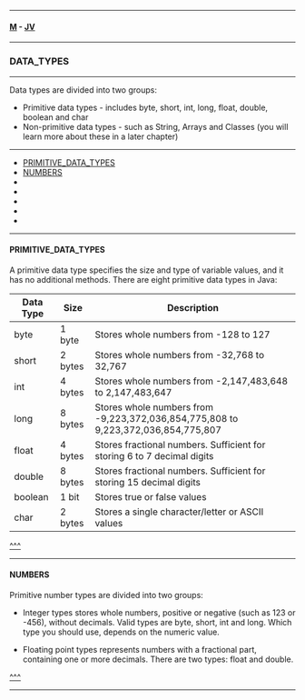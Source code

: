 
---

#### [M](https://github.com/ttltrk/TTT/blob/master/menu.md) - [JV](https://github.com/ttltrk/TTT/tree/master/JV/JV.md)

---

### DATA_TYPES

---

Data types are divided into two groups:

- Primitive data types - includes byte, short, int, long, float, double, boolean and char
- Non-primitive data types - such as String, Arrays and Classes (you will learn more about these in a later chapter)

---

* [PRIMITIVE_DATA_TYPES](#PRIMITIVE_DATA_TYPES)
* [NUMBERS](#NUMBERS)
* [](#)
* [](#)
* [](#)
* [](#)
* [](#)

---

#### PRIMITIVE_DATA_TYPES

A primitive data type specifies the size and type of variable values, and it has no additional methods.
There are eight primitive data types in Java:

Data Type	| Size | Description
----------|------|-------------
byte	    | 1 byte |	Stores whole numbers from -128 to 127
short	    | 2 bytes | Stores whole numbers from -32,768 to 32,767
int	      | 4 bytes	| Stores whole numbers from -2,147,483,648 to 2,147,483,647
long	    | 8 bytes	| Stores whole numbers from -9,223,372,036,854,775,808 to 9,223,372,036,854,775,807
float	    | 4 bytes	| Stores fractional numbers. Sufficient for storing 6 to 7 decimal digits
double	  | 8 bytes	| Stores fractional numbers. Sufficient for storing 15 decimal digits
boolean	  | 1 bit	  | Stores true or false values
char	    | 2 bytes	| Stores a single character/letter or ASCII values

[^^^](#DATA_TYPES)

---

#### NUMBERS

Primitive number types are divided into two groups:

- Integer types stores whole numbers, positive or negative (such as 123 or -456), without decimals. Valid types are byte, short, int and long. Which type you should use, depends on the numeric value.

- Floating point types represents numbers with a fractional part, containing one or more decimals. There are two types: float and double.

[^^^](#DATA_TYPES)

---
